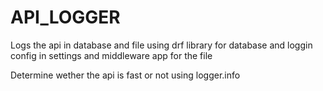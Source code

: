 # API_LOGGER

Logs the api in database and file using drf library for database and 
loggin config in settings and middleware app for the file

Determine wether the api is fast or not using logger.info


